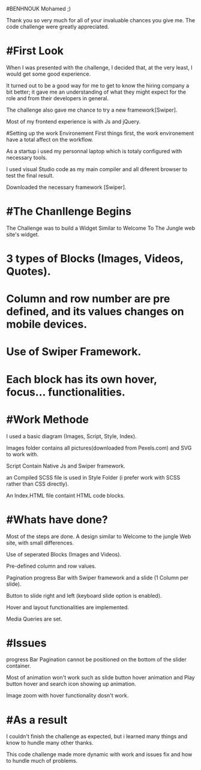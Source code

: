 #BENHNOUK Mohamed ;)

Thank you so very much for all of your invaluable chances you give me. The code challenge were greatly appreciated.

#First Look
===========
When I was presented with the challenge, I decided that, at the very least, I would get some good experience.

It turned out to be a good way for me to get to know the hiring company a bit better; it gave me an understanding of what they might expect for the role and from their developers in general.

The challenge also gave me chance to try a new framework [Swiper].

Most of my frontend experience is with Js and jQuery.

#Setting up the work Environement
First things first, the work environement have a total affect on the workflow.

As a startup i used my personnal laptop which is totaly configured with necessary tools.

I used visual Studio code as my main compiler and all diferent browser to test the final result.

Downloaded the necessary framework [Swiper].

#The Chanllenge Begins
======================
The Challenge was to build a Widget Similar to Welcome To The Jungle web site's widget.
# 3 types of  Blocks (Images, Videos, Quotes).
# Column and row number are pre defined, and its values changes on      mobile devices.
# Use of Swiper Framework.
# Each block has its own hover, focus... functionalities.

#Work Methode
=============

I used a basic diagram (Images, Script, Style, Index).

Images folder contains all pictures(downloaded from Pexels.com) and SVG to work with.

Script Contain Native Js and Swiper framework.

an Compiled SCSS file is used in Style Folder (i prefer work with SCSS rather than CSS directly).

An Index.HTML file containt HTML code blocks.

#Whats have done?
=================
Most of the steps are done.
A design similar to Welcome to the jungle Web site, with small differences.

Use of seperated Blocks (Images and Videos).

Pre-defined column and row values.

Pagination progress Bar with Swiper framework and a slide (1 Column per slide).

Button to slide right and left (keyboard slide option is enabled).

Hover and layout functionalities are implemented.

Media Queries are set.

#Issues
=======
progress Bar Pagination cannot be positioned on the bottom of the slider container.

Most of animation won't work such as slide button hover animation and Play button hover and search icon showing up animation.

Image zoom with hover functionality dosn't work.

#As a result
============
I couldn't finish the challenge as expected, but i learned many things and know to hundle many other thanks.

This code challenge made more dynamic with work and issues fix and how to hundle much of problems.





